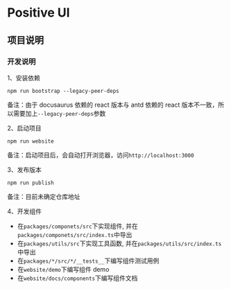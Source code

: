 # Positive UI

## 项目说明

### 开发说明

1、安装依赖

```
npm run bootstrap --legacy-peer-deps
```

备注：由于 docusaurus 依赖的 react 版本与 antd 依赖的 react 版本不一致，所以需要加上`--legacy-peer-deps`参数

2、启动项目

```
npm run website
```

备注：启动项目后，会自动打开浏览器，访问`http://localhost:3000`

3、发布版本

```
npm run publish
```

备注：目前未确定仓库地址

4、开发组件

- 在`packages/componets/src`下实现组件, 并在`packages/componets/src/index.ts`中导出
- 在`packages/utils/src`下实现工具函数, 并在`packages/utils/src/index.ts`中导出
- 在`packages/*/src/*/__tests__`下编写组件测试用例
- 在`website/demo`下编写组件 demo
- 在`website/docs/components`下编写组件文档

